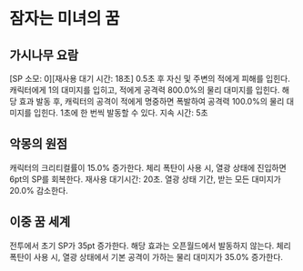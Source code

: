 # 잠자는 미녀의 꿈

## 가시나무 요람

[SP 소모: 0][재사용 대기 시간: 18초] 0.5초 후 자신 및 주변의 적에게 피해를 입힌다. 캐릭터에게 1의 대미지를 입히고, 적에게 공격력 800.0%의 물리 대미지를 입힌다. 해당 효과 발동 후, 캐릭터의 공격이 적에게 명중하면 폭발하여 공격력 100.0%의 물리 대미지를 입힌다. 1초에 한 번씩 발동할 수 있다. 지속 시간: 5초

## 악몽의 원점

캐릭터의 크리티컬률이 15.0% 증가한다. 체리 폭탄이 사용 시, 열광 상태에 진입하면 6pt의 SP를 회복한다. 재사용 대기시간: 20초. 열광 상태 기간, 받는 모든 대미지가 20.0% 감소한다.

## 이중 꿈 세계

전투에서 초기 SP가 35pt 증가한다. 해당 효과는 오픈월드에서 발동하지 않는다. 체리 폭탄이 사용 시, 열광 상태에서 기본 공격이 가하는 물리 대미지가 35.0% 증가한다.
